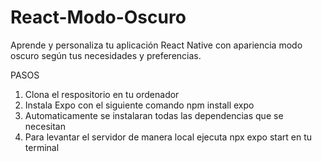 # React-Modo-Oscuro

Aprende y personaliza tu aplicación React Native con apariencia modo oscuro según tus necesidades y preferencias.

PASOS
1. Clona el respositorio en tu ordenador
2. Instala Expo con el siguiente comando npm install expo
3. Automaticamente se instalaran todas las dependencias que se necesitan
4. Para levantar el servidor de manera local ejecuta npx expo start en tu terminal
